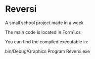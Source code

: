 # Reversi

A small school project made in a week

The main code is located in Form1.cs

You can find the compiled executable in:

bin/Debug/Graphics Program Reversi.exe

